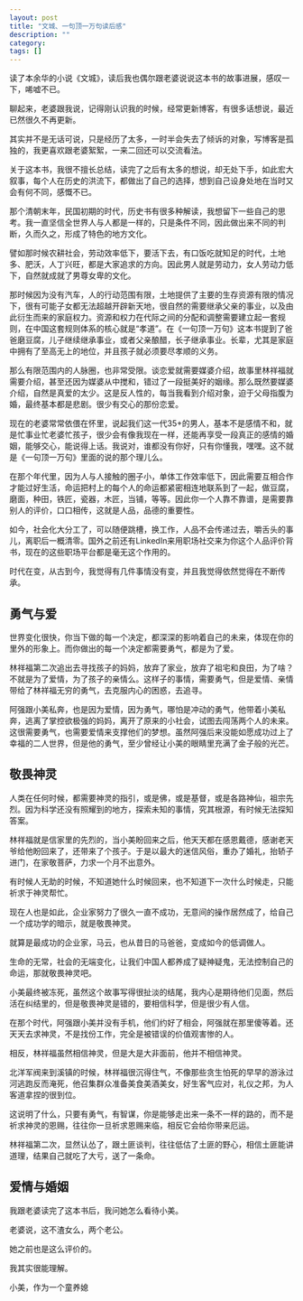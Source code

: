 ```yaml
---
layout: post
title: "文城、一句顶一万句读后感"
description: ""
category: 
tags: []
---
```



读了本余华的小说《文城》，读后我也偶尔跟老婆说说这本书的故事进展，感叹一下，唏嘘不已。

聊起来，老婆跟我说，记得刚认识我的时候，经常更新博客，有很多话想说，最近已然很久不再更新。

其实并不是无话可说，只是经历了太多，一时半会失去了倾诉的对象，写博客是孤独的，我更喜欢跟老婆絮絮，一来二回还可以交流看法。

关于这本书，我很不擅长总结，读完了之后有太多的想说，却无处下手，如此宏大叙事，每个人在历史的洪流下，都做出了自己的选择，想到自己设身处地在当时又会有何不同，感慨不已。

那个清朝末年，民国初期的时代，历史书有很多种解读，我想留下一些自己的思考。我一直坚信全世界人与人都是一样的，只是条件不同，因此做出来不同的判断，久而久之，形成了特色的地方文化。

譬如那时候农耕社会，劳动效率低下，要活下去，有口饭吃就知足的时代，土地多、肥沃，人丁兴旺，都是大家追求的方向。因此男人就是劳动力，女人劳动力低下，自然就成就了男尊女卑的文化。

那时候因为没有汽车，人的行动范围有限，土地提供了主要的生存资源有限的情况下，很有可能子女都无法超越开辟新天地，很自然的需要继承父亲的事业，以及由此衍生而来的家庭权力。资源和权力在代际之间的分配和调整需要建立起一套规则，在中国这套规则体系的核心就是“孝道”。在《一句顶一万句》这本书提到了爸爸磨豆腐，儿子继续继承事业，或者父亲酿醋，长子继承事业。长辈，尤其是家庭中拥有了至高无上的地位，并且孩子就必须要尽孝顺的义务。

那么有限范围内的人脉圈，也非常受限。谈恋爱就需要媒婆介绍，故事里林祥福就需要介绍，甚至还因为媒婆从中搅和，错过了一段挺美好的姻缘。那么既然要媒婆介绍，自然是真爱的太少。这是反人性的，每当我看到介绍对象，迫于父母指腹为婚，最终基本都是悲剧。很少有交心的那份恋爱。

现在的老婆常常依偎在怀里，说起我们这一代35+的男人，基本不是感情不和，就是忙事业忙老婆忙孩子，很少会有像我现在一样，还能再享受一段真正的感情的婚姻，能够交心，能说得上话。我说对，谁都没有你好，只有你懂我，嘿嘿。这不就是《一句顶一万句》里面的说的那个理儿么。

在那个年代里，因为人与人接触的圈子小，单体工作效率低下，因此需要互相合作才能过好生活，命运把村上的每个人的命运都紧密相连地联系到了一起，做豆腐，磨面，种田，铁匠，瓷器，木匠，当铺，等等。因此你一个人靠不靠谱，是需要靠别人的评价，口口相传，这就是人品，品德的重要性。

如今，社会化大分工了，可以随便跳槽，换工作，人品不会传递过去，嚼舌头的事儿，离职后一概清零。国外之前还有LinkedIn来用职场社交来为你这个人品评价背书，现在的这些职场平台都是毫无这个作用的。

时代在变，从古到今，我觉得有几件事情没有变，并且我觉得依然觉得在不断传承。

## 勇气与爱

世界变化很快，你当下做的每一个决定，都深深的影响着自己的未来，体现在你的里外的形象上。而你做出的每一个决定都需要勇气，都是为了爱。

林祥福第二次追出去寻找孩子的妈妈，放弃了家业，放弃了祖宅和良田，为了啥？不就是为了爱情，为了孩子的亲情么。这样子的事情，需要勇气，但是爱情、亲情带给了林祥福无穷的勇气，去克服内心的困惑，去追寻。

阿强跟小美私奔，也是因为爱情，因为勇气，哪怕是冲动的勇气，他带着小美私奔，逃离了掌控欲极强的妈妈，离开了原来的小社会，试图去闯荡两个人的未来。这很需要勇气，也需要爱情来支撑他们的梦想。虽然阿强后来没能如愿成功过上了幸福的二人世界，但是他的勇气，至少曾经让小美的眼睛里充满了金子般的光芒。


## 敬畏神灵

人类在任何时候，都需要神灵的指引，或是佛，或是基督，或是各路神仙，祖宗先烈。因为科学还没有照耀到的地方，探索未知的事情，究其根源，有时候无法探知答案。

林祥福就是信家里的先烈的，当小美盼回来之后，他天天都在感恩戴德，感谢老天爷给他盼回来了，还带来了个孩子。于是以最大的迷信风俗，重办了婚礼，抬轿子进门，在家敬菩萨，力求一个月不出意外。

有时候人无助的时候，不知道她什么时候回来，也不知道下一次什么时候走，只能祈求于神灵帮忙。

现在人也是如此，企业家努力了很久一直不成功，无意间的操作居然成了，给自己一个成功学的暗示，就是敬畏神灵。

就算是最成功的企业家，马云，也从昔日的马爸爸，变成如今的低调做人。

生命的无常，社会的无端变化，让我们中国人都养成了疑神疑鬼，无法控制自己的命运，那就敬畏神灵吧。

小美最终被冻死，虽然这个故事写得很扯淡的结尾，我内心是期待他们见面，然后活在纠结里的，但是敬畏神灵是错的，要相信科学，但是很少有人信。

在那个时代，阿强跟小美并没有手机，他们约好了相会，阿强就在那里傻等着。还天天去求神灵，不是找份工作，完全是被错误的价值观害惨的人。

相反，林祥福虽然相信神灵，但是大是大非面前，他并不相信神灵。

北洋军阀来到溪镇的时候，林祥福很沉得住气，不像那些贪生怕死的早早的游泳过河逃跑反而淹死，他召集群众准备美食美酒美女，好生客气应对，礼仪之邦，为人客道拿捏的很到位。

这说明了什么，只要有勇气，有智谋，你是能够走出来一条不一样的路的，而不是祈求神灵的恩赐，往往你一旦祈求恩赐来临，相反它会给你带来厄运。

林祥福第二次，显然认怂了，跟土匪谈判，往往低估了土匪的野心，相信土匪能讲道理，结果自己就吃了大亏，送了一条命。


## 爱情与婚姻

我跟老婆读完了这本书后，我问她怎么看待小美。

老婆说，这不渣女么，两个老公。

她之前也是这么评价的。

我其实很能理解。

小美，作为一个童养媳










